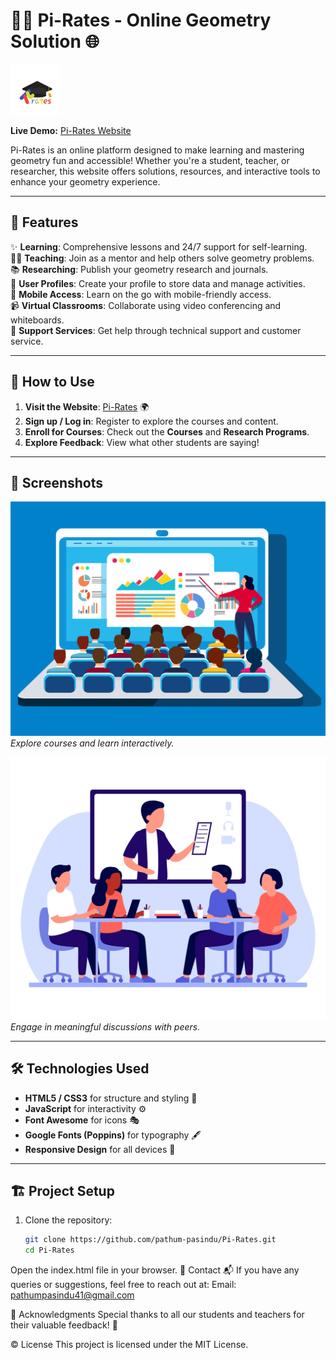 # 🏴‍☠️ Pi-Rates - Online Geometry Solution 🌐

<a href="index.html">
    <img id="logo" src="logo.png" alt="Pi-Rates Logo" style="width: 80px; height: auto;">
</a>
  
**Live Demo:** [Pi-Rates Website](https://pathum-pasindu.github.io/Pi-Rates/)  

Pi-Rates is an online platform designed to make learning and mastering geometry fun and accessible! Whether you're a student, teacher, or researcher, this website offers solutions, resources, and interactive tools to enhance your geometry experience.  

---

## 🚀 Features  
✨ **Learning**: Comprehensive lessons and 24/7 support for self-learning.  
👨‍🏫 **Teaching**: Join as a mentor and help others solve geometry problems.  
📚 **Researching**: Publish your geometry research and journals.  
💼 **User Profiles**: Create your profile to store data and manage activities.  
📱 **Mobile Access**: Learn on the go with mobile-friendly access.  
📹 **Virtual Classrooms**: Collaborate using video conferencing and whiteboards.  
🔧 **Support Services**: Get help through technical support and customer service.  

---

## 📝 How to Use  
1. **Visit the Website**: [Pi-Rates](https://pathum-pasindu.github.io/Pi-Rates/) 🌍  
2. **Sign up / Log in**: Register to explore the courses and content.  
3. **Enroll for Courses**: Check out the **Courses** and **Research Programs**.  
4. **Explore Feedback**: View what other students are saying!  

---

## 📸 Screenshots  
![Homepage](teaching.jpg)  
*Explore courses and learn interactively.*  

![Online Discussions](discussions.jpg)  
*Engage in meaningful discussions with peers.*  

---

## 🛠️ Technologies Used  
- **HTML5 / CSS3** for structure and styling 🎨  
- **JavaScript** for interactivity ⚙️  
- **Font Awesome** for icons 🎭  
- **Google Fonts (Poppins)** for typography 🖋️  
- **Responsive Design** for all devices 📱  

---

## 🏗️ Project Setup  
1. Clone the repository:  
   ```bash
   git clone https://github.com/pathum-pasindu/Pi-Rates.git
   cd Pi-Rates
Open the index.html file in your browser.
📧 Contact
📬 If you have any queries or suggestions, feel free to reach out at:
Email: pathumpasindu41@gmail.com

🎉 Acknowledgments
Special thanks to all our students and teachers for their valuable feedback! 🌟

©️ License
This project is licensed under the MIT License.
